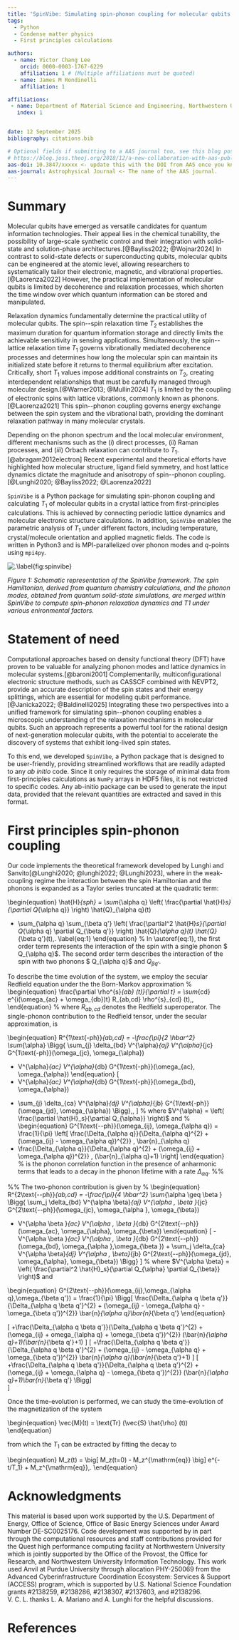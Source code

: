 ```yaml
---
title: 'SpinVibe: Simulating spin-phonon coupling for molecular qubits'
tags:
  - Python
  - Condense matter physics
  - First principles calculations

authors:
  - name: Victor Chang Lee
    orcid: 0000-0003-1767-6229
    affiliation: 1 # (Multiple affiliations must be quoted)
  - name: James M Rondinelli
    affiliation: 1

affiliations:
 - name: Department of Material Science and Engineering, Northwestern University, United States
   index: 1


date: 12 September 2025
bibliography: citations.bib

# Optional fields if submitting to a AAS journal too, see this blog post:
# https://blog.joss.theoj.org/2018/12/a-new-collaboration-with-aas-publishing
aas-doi: 10.3847/xxxxx <- update this with the DOI from AAS once you know it.
aas-journal: Astrophysical Journal <- The name of the AAS journal.
---
```


# Summary 

Molecular qubits have emerged as versatile candidates for quantum
information technologies. Their appeal lies in the chemical tunability,
the possibility of large-scale synthetic control and their integration
with solid-state and solution-phase
architectures.[@Bayliss2022; @Wojnar2024] In contrast to solid-state
defects or superconducting qubits, molecular qubits can be engineered at
the atomic level, allowing researchers to systematically tailor their
electronic, magnetic, and vibrational properties.[@Laorenza2022]
However, the practical implementation of molecular qubits is limited by
decoherence and relaxation processes, which shorten the time window over
which quantum information can be stored and manipulated.

Relaxation dynamics fundamentally determine the practical utility of
molecular qubits. The spin--spin relaxation time $T_2$ establishes the
maximum duration for quantum information storage and directly limits the
achievable sensitivity in sensing applications. Simultaneously, the
spin--lattice relaxation time $T_1$ governs vibrationally mediated
decoherence processes and determines how long the molecular spin can
maintain its initialized state before it returns to thermal equilibrium
after excitation. Critically, short $T_1$ values impose additional
constraints on $T_2$, creating interdependent relationships that must be
carefully managed through molecular design.[@Warner2013; @Mullin2024]
$T_1$ is limited by the coupling of electronic spins with lattice
vibrations, commonly known as phonons.[@Laorenza2021] This spin--phonon
coupling governs energy exchange between the spin system and the
vibrational bath, providing the dominant relaxation pathway in many
molecular crystals.

Depending on the phonon spectrum and the local molecular environment,
different mechanisms such as the ($i$) direct processes, ($ii$) Raman
processes, and ($iii$) Orbach relaxation can contribute to
$T_1$.[@abragam2012electron] Recent experimental and theoretical efforts
have highlighted how molecular structure, ligand field symmetry, and
host lattice dynamics dictate the magnitude and anisotropy of
spin--phonon coupling.[@Lunghi2020; @Bayliss2022; @Laorenza2022]

`SpinVibe` is a Python package for simulating spin-phonon coupling and
calculating $T_1$ of molecular qubits in a crystal lattice from
first-principles calculations. This is achieved by connecting periodic
lattice dynamics and molecular electronic structure calculations. In
addition, `SpinVibe` enables the parametric analysis of $T_1$ under
different factors, including temperature, crystal/molecule orientation
and applied magnetic fields. The code is written in Python3 and is
MPI-parallelized over phonon modes and $q$-points using `mpi4py`.

![.\label{fig:spinvibe}](spinvibe.png)

*Figure 1: Schematic representation of the SpinVibe framework. The spin Hamiltonian, derived
from quantum chemistry calculations, and the phonon modes, obtained from quantum solid-state
simulations, are merged within SpinVibe to compute spin–phonon relaxation dynamics and T1
under various enironmental factors.*

# Statement of need 

Computational approaches based on density functional theory (DFT) have
proven to be valuable for analyzing phonon modes and lattice dynamics in
molecular systems.[@baroni2001] Complementarily, multiconfigurational
electronic structure methods, such as CASSCF combined with NEVPT2,
provide an accurate description of the spin states and their energy
splittings, which are essential for modeling qubit
performance.[@Janicka2022; @Baldinelli2025] Integrating these two
perspectives into a unified framework for simulating spin--phonon
coupling enables a microscopic understanding of the relaxation
mechanisms in molecular qubits. Such an approach represents a powerful
tool for the rational design of next-generation molecular qubits, with
the potential to accelerate the discovery of systems that exhibit
long-lived spin states.

To this end, we developed `SpinVibe`, a Python package that is designed
to be user-friendly, providing streamlined workflows that are readily
adapted to any *ab initio* code. Since it only requires the storage of
minimal data from first-principles calculations as `NumPy` arrays in
HDF5 files, it is not restricted to specific codes. Any ab-initio
package can be used to generate the input data, provided that the
relevant quantities are extracted and saved in this format.

# First principles spin-phonon coupling 

Our code implements the theoretical framework developed by Lunghi and
Sanvito[@Lunghi2020; @lunghi2022; @Lunghi2023], where in the
weak-coupling regime the interaction between the spin Hamiltonian and
the phonons is expanded as a Taylor series truncated at the quadratic
term:

\begin{equation}
\hat{H}_{sph} = \sum_{\alpha q} \left( \frac{\partial \hat{H}_s}{\partial Q_{\alpha q}} \right) 
\hat{Q}_{\alpha q}(t) 
+ \sum_{\alpha q} \sum_{\beta q'} 
\left( \frac{\partial^2 \hat{H}_s}{\partial Q_{\alpha q} \partial Q_{\beta q'}} \right)
\hat{Q}_{\alpha q}(t) \hat{Q}_{\beta q'}(t)\,. 
\label{eq:1}
\end{equation}
%
In \autoref{eq:1}, the first order term represents the interaction of the spin with a single phonon $ Q_{\alpha q}$. The second order term describes the interaction of the spin with two phonons $ Q_{\alpha q}$ and $Q_{\beta q'}$. 

To describe the time evolution of the system, we  employ the secular Redfield equation under the the Born-Markov approximation 
%
\begin{equation}
\frac{\partial \rho^{s}_{ab} (t)}{\partial t} = 
\sum_{cd} e^{i(\omega_{ac} + \omega_{db})t} R_{ab,cd} \rho^{s}_{cd} (t)\,, 
\end{equation}
%
where $R_{ab,cd}$ denotes the Redfield superoperator. The single-phonon contribution to the Redfield tensor, under the secular approximation, is

\begin{equation}
R^{1\text{-ph}}_{ab,cd} = -\frac{\pi}{2 \hbar^2} 
\sum_{\alpha} \Bigg\{ 
\sum_{j} \delta_{bd} V^{\alpha}_{aj} V^{\alpha}_{jc} 
G^{1\text{-ph}}(\omega_{jc}, \omega_{\alpha}) 
- V^{\alpha}_{ac} V^{\alpha}_{db} 
G^{1\text{-ph}}(\omega_{ac}, \omega_{\alpha}) 
\end{equation}
\[
- V^{\alpha}_{ac} V^{\alpha}_{db} 
G^{1\text{-ph}}(\omega_{bd}, \omega_{\alpha}) 
+ \sum_{j} \delta_{ca} V^{\alpha}_{dj} V^{\alpha}_{jb} 
G^{1\text{-ph}}(\omega_{jd}, \omega_{\alpha}) 
\Bigg\}\,,
\]
%
where $V^{\alpha} = \left( \frac{\partial \hat{H}_s}{\partial Q_{\alpha}} \right)$ and 
%
\begin{equation}
G^{1\text{--ph}}(\omega_{ij}, \omega_{\alpha q})
= \frac{1}{\pi} \left[
\frac{\Delta_{\alpha q}}{\Delta_{\alpha q}^{2} + (\omega_{ij} - \omega_{\alpha q})^{2}} \, \bar{n}_{\alpha q}
+ \frac{\Delta_{\alpha q}}{\Delta_{\alpha q}^{2} + (\omega_{ij} + \omega_{\alpha q})^{2}} \, (\bar{n}_{\alpha q}+1)
\right]
\end{equation}
%
is the phonon correlation function in the presence of anharmonic terms that leads to a decay in the phonon lifetime with a rate $\Delta_{\alpha q}$. 
%%

%%
The two-phonon contribution is given by
%
\begin{equation}
R^{2\text{--ph}}_{ab,cd} = -\frac{\pi}{4 \hbar^2}  \sum_{\alpha \geq \beta } 
\Bigg\{  \sum_j  \delta_{bd} V^{\alpha \beta}_{aj} V^{\alpha \, \beta }_{jc} 
G^{2\text{--ph}}(\omega_{jc}, \omega_{\alpha }, \omega_{\beta})
 - V^{\alpha \beta }_{ac} V^{\alpha \, \beta }_{db}  G^{2\text{--ph}}(\omega_{ac}, \omega_{\alpha}, \omega_{\beta})
 \end{equation}
 \[ - V^{\alpha \beta }_{ac} V^{\alpha \, \beta }_{db} G^{2\text{--ph}}(\omega_{bd}, \omega_{\alpha },\omega_{\beta }) + \sum_j  \delta_{ca} V^{\alpha \beta}_{dj} V^{\alpha \, \beta}_{jb} G^{2\text{--ph}}(\omega_{jd}, \omega_{\alpha}, \omega_{\beta}) \Bigg\}
\]
%
where $V^{\alpha \beta} = \left( \frac{\partial^2 \hat{H}_s}{\partial Q_{\alpha} \partial Q_{\beta}} \right)$ and 

\begin{equation}
G^{2\text{--ph}}(\omega_{ij},\omega_{\alpha q},\omega_{\beta q'})
= \frac{1}{\pi} \Bigg[
\frac{\Delta_{\alpha q \beta q'}}{\Delta_{\alpha q \beta q'}^{2} + (\omega_{ij} - \omega_{\alpha q} - \omega_{\beta q'})^{2}}
\bar{n}_{\alpha q}\bar{n}_{\beta q'}
 \end{equation}
 
\[
+\frac{\Delta_{\alpha q \beta q'}}{\Delta_{\alpha q \beta q'}^{2} + (\omega_{ij} + omega_{\alpha q} + \omega_{\beta q'})^{2}}
(\bar{n}_{\alpha q}+1)(\bar{n}_{\beta q'}+1)
\]
\[
+\frac{\Delta_{\alpha q \beta q'}}{\Delta_{\alpha q \beta q'}^{2} + (\omega_{ij} - \omega_{\alpha q} + \omega_{\beta q'})^{2}}
\bar{n}_{\alpha q}(\bar{n}_{\beta q'}+1)
\]
\[
+\frac{\Delta_{\alpha q \beta q'}}{\Delta_{\alpha q \beta q'}^{2} + (\omega_{ij} + \omega_{\alpha q} - \omega_{\beta q'})^{2}}
(\bar{n}_{\alpha q}+1)\bar{n}_{\beta q'}
\Bigg]\
\]

Once the time-evolution is performed, we can study the time-evolution of the magnetization of the system 

\begin{equation}
    \vec{M}(t) = \text{Tr} (\vec{S} \hat{\rho} (t))
\end{equation}

from which the $T_1$ can be extracted by fitting the decay to

\begin{equation}
M_z(t) = \big[ M_z(t=0) - M_z^{\mathrm{eq}} \big] e^{-t/T_1} + M_z^{\mathrm{eq}}\,.
\end{equation}

# Acknowledgments
This material is based upon work supported by the U.S. Department of
Energy, Office of Science, Office of Basic Energy Sciences under Award
Number DE-SC0025176. Code development was supported by in part through
the computational resources and staff contributions provided for the
Quest high performance computing facility at Northwestern University
which is jointly supported by the Office of the Provost, the Office for
Research, and Northwestern University Information Technology. This work
used Anvil at Purdue University through allocation PHY-250069 from the
Advanced Cyberinfrastructure Coordination Ecosystem: Services & Support
(ACCESS) program, which is supported by U.S. National Science Foundation
grants #2138259, #2138286, #2138307, #2137603, and #2138296.
V. C. L. thanks L. A. Mariano and A. Lunghi for the helpful discussions.

# References
